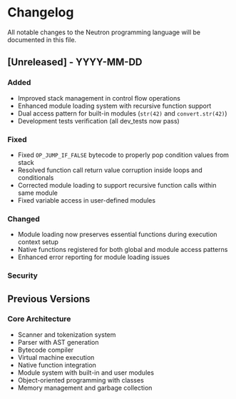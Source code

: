 # Changelog

All notable changes to the Neutron programming language will be documented in this file.

## [Unreleased] - YYYY-MM-DD

### Added
- Improved stack management in control flow operations
- Enhanced module loading system with recursive function support
- Dual access pattern for built-in modules (`str(42)` and `convert.str(42)`)
- Development tests verification (all dev_tests now pass)

### Fixed
- Fixed `OP_JUMP_IF_FALSE` bytecode to properly pop condition values from stack
- Resolved function call return value corruption inside loops and conditionals
- Corrected module loading to support recursive function calls within same module
- Fixed variable access in user-defined modules

### Changed
- Module loading now preserves essential functions during execution context setup
- Native functions registered for both global and module access patterns
- Enhanced error reporting for module loading issues

### Security

## Previous Versions

### Core Architecture
- Scanner and tokenization system
- Parser with AST generation
- Bytecode compiler
- Virtual machine execution
- Native function integration
- Module system with built-in and user modules
- Object-oriented programming with classes
- Memory management and garbage collection